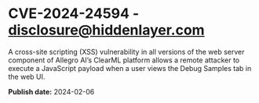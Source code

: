 # CVE-2024-24594 - disclosure@hiddenlayer.com

A cross-site scripting (XSS) vulnerability in all versions of the web server component of Allegro AI’s ClearML platform allows a remote attacker to execute a JavaScript payload when a user views the Debug Samples tab in the web UI.


**Publish date:** 2024-02-06
